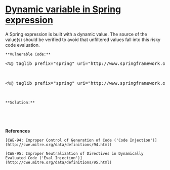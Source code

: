 # [Dynamic variable in Spring expression](http://find-sec-bugs.github.io/bugs.htm#JSP_SPRING_EVAL)

A Spring expression is built with a dynamic value. The source of the value(s) should be verified to avoid that unfiltered values fall into this risky code evaluation.

    **Vulnerable Code:**

<pre>&lt;%@ taglib prefix="spring" uri="http://www.springframework.org/tags" %&gt;

 <spring:eval expression="${param.lang}" var="lang" /></pre>

<pre>&lt;%@ taglib prefix="spring" uri="http://www.springframework.org/tags" %&gt;

 <spring:eval expression="'${param.lang}'=='fr'" var="languageIsFrench" /></pre>

    **Solution:**

<pre>
 <c:set var="lang" value="${param.lang}" /></pre>

<pre>
 <c:set var="languageIsFrench" value="${param.lang == 'fr'}" /></pre>

**References**  

    [CWE-94: Improper Control of Generation of Code ('Code Injection')](http://cwe.mitre.org/data/definitions/94.html)  

    [CWE-95: Improper Neutralization of Directives in Dynamically Evaluated Code ('Eval Injection')](http://cwe.mitre.org/data/definitions/95.html)